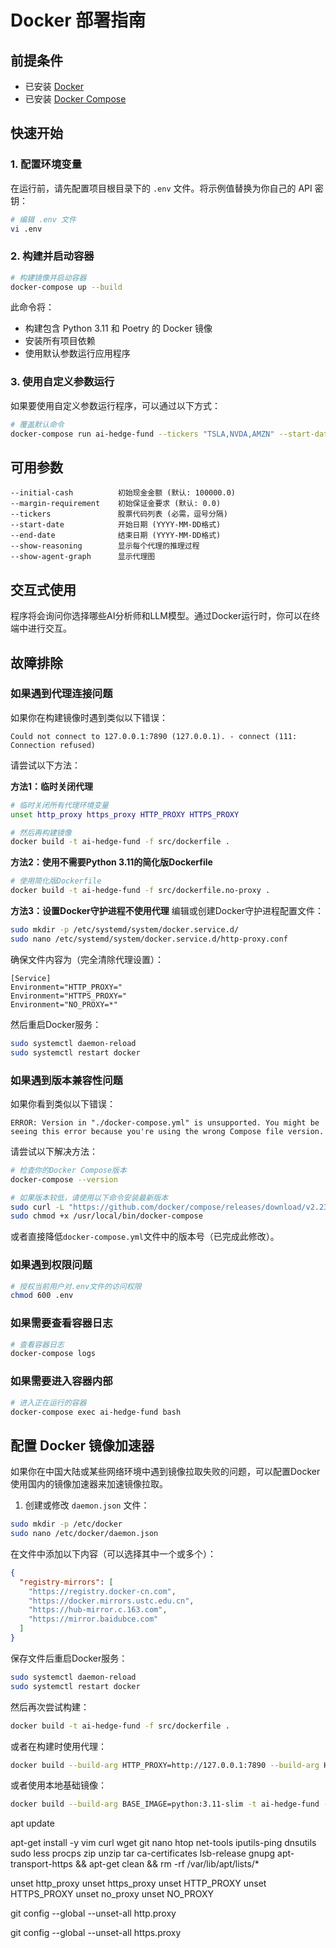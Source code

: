 # Docker 部署指南

## 前提条件

- 已安装 [Docker](https://docs.docker.com/get-docker/)
- 已安装 [Docker Compose](https://docs.docker.com/compose/install/)

## 快速开始

### 1. 配置环境变量

在运行前，请先配置项目根目录下的 `.env` 文件。将示例值替换为你自己的 API 密钥：

```bash
# 编辑 .env 文件
vi .env
```

### 2. 构建并启动容器

```bash
# 构建镜像并启动容器
docker-compose up --build
```

此命令将：
- 构建包含 Python 3.11 和 Poetry 的 Docker 镜像
- 安装所有项目依赖
- 使用默认参数运行应用程序

### 3. 使用自定义参数运行

如果要使用自定义参数运行程序，可以通过以下方式：

```bash
# 覆盖默认命令
docker-compose run ai-hedge-fund --tickers "TSLA,NVDA,AMZN" --start-date "2023-01-01" --end-date "2023-12-31" --show-reasoning
```

## 可用参数

```
--initial-cash          初始现金金额 (默认: 100000.0)
--margin-requirement    初始保证金要求 (默认: 0.0)
--tickers               股票代码列表 (必需，逗号分隔)
--start-date            开始日期 (YYYY-MM-DD格式)
--end-date              结束日期 (YYYY-MM-DD格式)
--show-reasoning        显示每个代理的推理过程
--show-agent-graph      显示代理图
```

## 交互式使用

程序将会询问你选择哪些AI分析师和LLM模型。通过Docker运行时，你可以在终端中进行交互。

## 故障排除

### 如果遇到代理连接问题

如果你在构建镜像时遇到类似以下错误：
```
Could not connect to 127.0.0.1:7890 (127.0.0.1). - connect (111: Connection refused)
```

请尝试以下方法：

**方法1：临时关闭代理**
```bash
# 临时关闭所有代理环境变量
unset http_proxy https_proxy HTTP_PROXY HTTPS_PROXY

# 然后再构建镜像
docker build -t ai-hedge-fund -f src/dockerfile .
```

**方法2：使用不需要Python 3.11的简化版Dockerfile**
```bash
# 使用简化版Dockerfile
docker build -t ai-hedge-fund -f src/dockerfile.no-proxy .
```

**方法3：设置Docker守护进程不使用代理**
编辑或创建Docker守护进程配置文件：
```bash
sudo mkdir -p /etc/systemd/system/docker.service.d/
sudo nano /etc/systemd/system/docker.service.d/http-proxy.conf
```

确保文件内容为（完全清除代理设置）：
```
[Service]
Environment="HTTP_PROXY="
Environment="HTTPS_PROXY="
Environment="NO_PROXY=*"
```

然后重启Docker服务：
```bash
sudo systemctl daemon-reload
sudo systemctl restart docker
```

### 如果遇到版本兼容性问题

如果你看到类似以下错误：
```
ERROR: Version in "./docker-compose.yml" is unsupported. You might be seeing this error because you're using the wrong Compose file version.
```

请尝试以下解决方法：
```bash
# 检查你的Docker Compose版本
docker-compose --version

# 如果版本较低，请使用以下命令安装最新版本
sudo curl -L "https://github.com/docker/compose/releases/download/v2.23.3/docker-compose-$(uname -s)-$(uname -m)" -o /usr/local/bin/docker-compose
sudo chmod +x /usr/local/bin/docker-compose
```

或者直接降低`docker-compose.yml`文件中的版本号（已完成此修改）。

### 如果遇到权限问题

```bash
# 授权当前用户对.env文件的访问权限
chmod 600 .env
```

### 如果需要查看容器日志

```bash
# 查看容器日志
docker-compose logs
```

### 如果需要进入容器内部

```bash
# 进入正在运行的容器
docker-compose exec ai-hedge-fund bash
```

## 配置 Docker 镜像加速器

如果你在中国大陆或某些网络环境中遇到镜像拉取失败的问题，可以配置Docker使用国内的镜像加速器来加速镜像拉取。

1. 创建或修改 `daemon.json` 文件：

```bash
sudo mkdir -p /etc/docker
sudo nano /etc/docker/daemon.json
```

在文件中添加以下内容（可以选择其中一个或多个）：

```json
{
  "registry-mirrors": [
    "https://registry.docker-cn.com",
    "https://docker.mirrors.ustc.edu.cn",
    "https://hub-mirror.c.163.com",
    "https://mirror.baidubce.com"
  ]
}
```

保存文件后重启Docker服务：

```bash
sudo systemctl daemon-reload
sudo systemctl restart docker
```

然后再次尝试构建：

```bash
docker build -t ai-hedge-fund -f src/dockerfile .
```

或者在构建时使用代理：

```bash
docker build --build-arg HTTP_PROXY=http://127.0.0.1:7890 --build-arg HTTPS_PROXY=http://127.0.0.1:7890 -t ai-hedge-fund -f src/dockerfile .
```

或者使用本地基础镜像：

```bash
docker build --build-arg BASE_IMAGE=python:3.11-slim -t ai-hedge-fund -f src/dockerfile .
``` 

apt update

apt-get install -y     vim     curl     wget     git     nano     htop     net-tools     iputils-ping     dnsutils     sudo     less     procps     zip     unzip     tar     ca-certificates     lsb-release     gnupg     apt-transport-https     && apt-get clean     && rm -rf /var/lib/apt/lists/*



unset http_proxy
unset https_proxy
unset HTTP_PROXY
unset HTTPS_PROXY
unset no_proxy
unset NO_PROXY

git config --global --unset-all http.proxy

git config --global --unset-all https.proxy